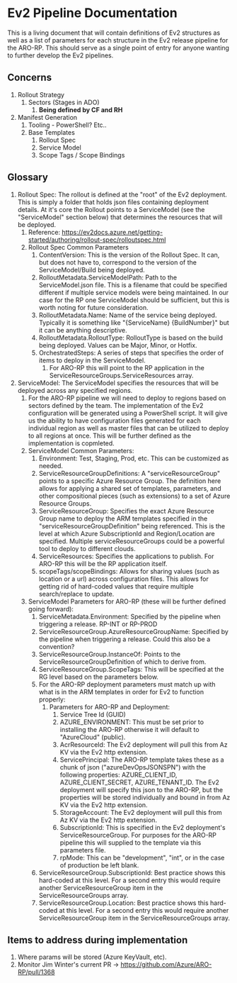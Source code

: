 # Ev2 Pipeline Documentation

This is a living document that will contain definitions of Ev2 structures as well as a list of parameters for each structure in the Ev2 release pipeline for the ARO-RP. This should serve as a single point of entry for anyone wanting to further develop the Ev2 pipelines.

## Concerns

1. Rollout Strategy
   1. Sectors (Stages in ADO)
      1. **Being defined by CF and RH**
2. Manifest Generation
   1. Tooling - PowerShell? Etc..
   2. Base Templates
      1. Rollout Spec
      2. Service Model
      3. Scope Tags / Scope Bindings

## Glossary

1. Rollout Spec: The rollout is defined at the "root" of the Ev2 deployment. This is simply a folder that holds json files containing deployment details. At it's core the Rollout points to a ServiceModel (see the "ServiceModel" section below) that determines the resources that will be deployed.
   1. Reference: <https://ev2docs.azure.net/getting-started/authoring/rollout-spec/rolloutspec.html>
   2. Rollout Spec Common Parameters
      1. ContentVersion: This is the version of the Rollout Spec. It can, but does not have to, correspond to the version of the ServiceModel/Build being deployed.
      2. RolloutMetadata.ServiceModelPath: Path to the ServiceModel.json file. This is a filename that could be specified different if multiple service models were being maintained. In our case for the RP one ServiceModel should be sufficient, but this is worth noting for future consideration.
      3. RolloutMetadata.Name: Name of the service being deployed. Typically it is something like "{ServiceName} {BuildNumber}" but it can be anything descriptive.
      4. RolloutMetadata.RolloutType: RolloutType is based on the build being deployed. Values can be Major, Minor, or Hotfix.
      5. OrchestratedSteps: A series of steps that specifies the order of items to deploy in the ServiceModel.
         1. For ARO-RP this will point to the RP application in the ServiceResourceGroups.ServiceResources array.
2. ServiceModel: The ServiceModel specifies the resources that will be deployed across any specified regions.
   1. For the ARO-RP pipeline we will need to deploy to regions based on sectors defined by the team. The implementation of the Ev2 configuration will be generated using a PowerShell script. It will give us the ability to have configuration files generated for each individual region as well as master files that can be utilized to deploy to all regions at once. This will be further defined as the implementation is copmleted.
   2. ServiceModel Common Parameters:
      1. Environment: Test, Staging, Prod, etc. This can be customized as needed.
      2. ServiceResourceGroupDefinitions: A "serviceResourceGroup" points to a specific Azure Resource Group. The definition here allows for applying a shared set of templates, parameters, and other compositional pieces (such as extensions) to a set of Azure Resource Groups.
      3. ServiceResourceGroup: Specifies the exact Azure Resource Group name to deploy the ARM templates specified in the "serviceResourceGroupDefinition" being referenced. This is the level at which Azure SubscriptionId and Region/Location are specified. Multiple serviceResourceGroups could be a powerful tool to deploy to different clouds.
      4. ServiceResources: Specifies the applications to publish. For ARO-RP this will be the RP application itself.
      5. scopeTags/scopeBindings: Allows for sharing values (such as location or a url) across configuration files. This allows for getting rid of hard-coded values that require multiple search/replace to update.
   3. ServiceModel Parameters for ARO-RP (these will be further defined going forward):
      1. ServiceMetadata.Environment: Specified by the pipeline when triggering a release. RP-INT or RP-PROD
      2. ServiceResourceGroup.AzureResourceGroupName: Specified by the pipeline when triggering a release. Could this also be a convention?
      3. ServiceResourceGroup.InstanceOf: Points to the ServiceResourceGroupDefinition of which to derive from.
      4. ServiceResourceGroup.ScopeTags: This will be specified at the RG level based on the parameters below.
      5. For the ARO-RP deployment parameters must match up with what is in the ARM templates in order for Ev2 to function properly:
         1. Parameters for ARO-RP and Deployment:
            1. Service Tree Id (GUID)
            2. AZURE_ENVIRONMENT: This must be set prior to installing the ARO-RP otherwise it will default to "AzureCloud" (public).
            3. AcrResourceId: The Ev2 deployment will pull this from Az KV via the Ev2 http extension.
            4. ServicePrincipal: The ARO-RP template takes these as a chunk of json ("azureDevOpsJSONSPN") with the following properties: AZURE_CLIENT_ID, AZURE_CLIENT_SECRET, AZURE_TENANT_ID. The Ev2 deployment will specify this json to the ARO-RP, but the properties will be stored individually and bound in from Az KV via the Ev2 http extension.
            5. StorageAccount: The Ev2 deployment will pull this from Az KV via the Ev2 http extension.
            6. SubscriptionId: This is specified in the Ev2 deployment's ServiceResourceGroup. For purposes for the ARO-RP pipeline this will supplied to the template via this parameters file.
            7. rpMode: This can be "development", "int", or in the case of production be left blank.
      6. ServiceResourceGroup.SubscriptionId: Best practice shows this hard-coded at this level. For a second entry this would require another ServiceResourceGroup item in the ServiceResourceGroups array.
      7. ServiceResourceGroup.Location: Best practice shows this hard-coded at this level. For a second entry this would require another ServiceResourceGroup item in the ServiceResourceGroups array.

## Items to address during implementation

1. Where params will be stored (Azure KeyVault, etc).
2. Monitor Jim Winter's current PR -> <https://github.com/Azure/ARO-RP/pull/1368>
